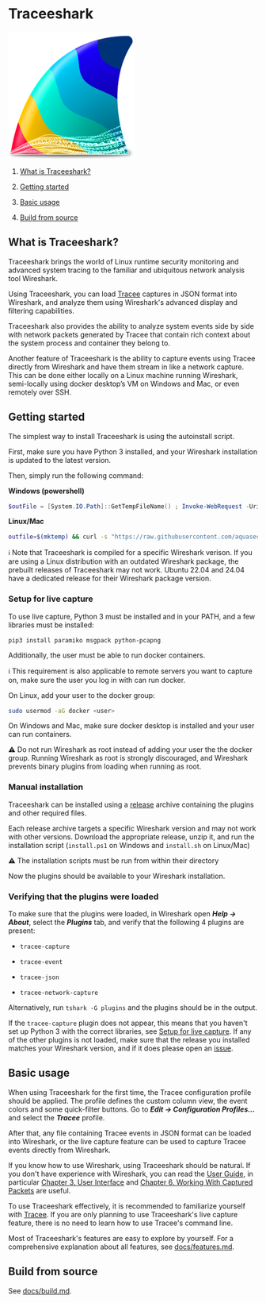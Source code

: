 # Traceeshark

![](images/traceeshark_256x256.png)

1. [What is Traceeshark?](#what-is-traceeshark)

2. [Getting started](#getting-started)

3. [Basic usage](#basic-usage)

4. [Build from source](#build-from-source)

## What is Traceeshark?

Traceeshark brings the world of Linux runtime security monitoring and advanced system tracing to the familiar and ubiquitous network analysis tool Wireshark.

Using Traceeshark, you can load [Tracee](https://github.com/aquasecurity/tracee) captures in JSON format into Wireshark, and analyze them using Wireshark's advanced display and filtering capabilities.

Traceeshark also provides the ability to analyze system events side by side with network packets generated by Tracee that contain rich context about the system process and container they belong to.

Another feature of Traceeshark is the ability to capture events using Tracee directly from Wireshark and have them stream in like a network capture. This can be done either locally on a Linux machine running Wireshark, semi-locally using docker desktop’s VM on Windows and Mac, or even remotely over SSH.

## Getting started

The simplest way to install Traceeshark is using the autoinstall script.

First, make sure you have Python 3 installed, and your Wireshark installation is updated to the latest version.

Then, simply run the following command:

**Windows (powershell)**

```powershell
$outFile = [System.IO.Path]::GetTempFileName() ; Invoke-WebRequest -Uri "https://raw.githubusercontent.com/aquasecurity/traceeshark/main/autoinstall.py" -OutFile $outFile ; python.exe $outFile ; rm $outFile
```

**Linux/Mac**

```bash
outfile=$(mktemp) && curl -s "https://raw.githubusercontent.com/aquasecurity/traceeshark/main/autoinstall.py" > $outfile && python3 $outfile && rm $outfile
```

:information_source: Note that Traceeshark is compiled for a specific Wireshark verison. If you are using a Linux distribution with an outdated Wireshark package, the prebuilt releases of Traceeshark may not work. Ubuntu 22.04 and 24.04 have a dedicated release for their Wireshark package version.

### Setup for live capture

To use live capture, Python 3 must be installed and in your PATH, and a few libraries must be installed:

```
pip3 install paramiko msgpack python-pcapng
```

Additionally, the user must be able to run docker containers.

:information_source: This requirement is also applicable to remote servers you want to capture on, make sure the user you log in with can run docker.

On Linux, add your user to the docker group:

```bash
sudo usermod -aG docker <user>
```

On Windows and Mac, make sure docker desktop is installed and your user can run containers.

:warning: Do not run Wireshark as root instead of adding your user the the docker group. Running Wireshark as root is strongly discouraged, and Wireshark prevents binary plugins from loading when running as root.

### Manual installation

Traceeshark can be installed using a [release](https://github.com/aquasecurity/traceeshark/releases/latest) archive containing the plugins and other required files.

Each release archive targets a specific Wireshark version and may not work with other versions. Download the appropriate release, unzip it, and run the installation script (`install.ps1` on Windows and `install.sh` on Linux/Mac)

:warning: The installation scripts must be run from within their directory

Now the plugins should be available to your Wireshark installation.

### Verifying that the plugins were loaded

To make sure that the plugins were loaded, in Wireshark open ***Help -> About***, select the ***Plugins*** tab, and verify that the following 4 plugins are present:

- `tracee-capture`

- `tracee-event`

- `tracee-json`

- `tracee-network-capture`

Alternatively, run `tshark -G plugins` and the plugins should be in the output.

If the `tracee-capture` plugin does not appear, this means that you haven't set up Python 3 with the correct libraries, see [Setup for live capture](#setup-for-live-capture). If any of the other plugins is not loaded, make sure that the release you installed matches your Wireshark version, and if it does please open an [issue](https://github.com/aquasecurity/traceeshark/issues).

## Basic usage

When using Traceeshark for the first time, the Tracee configuration profile should be applied. The profile defines the custom column view, the event colors and some quick-filter buttons. Go to ***Edit -> Configuration Profiles...*** and select the ***Tracee*** profile.

After that, any file containing Tracee events in JSON format can be loaded into Wireshark, or the live capture feature can be used to capture Tracee events directly from Wireshark.

If you know how to use Wireshark, using Traceeshark should be natural. If you don't have experience with Wireshark, you can read the [User Guide](https://www.wireshark.org/docs/wsug_html_chunked/), in particular [Chapter 3. User Interface](https://www.wireshark.org/docs/wsug_html_chunked/ChapterUsing.html) and [Chapter 6. Working With Captured Packets](https://www.wireshark.org/docs/wsug_html_chunked/ChapterWork.html) are useful.

To use Traceeshark effectively, it is recommended to familiarize yourself with [Tracee](https://aquasecurity.github.io/tracee/latest/). If you are only planning to use Traceeshark's live capture feature, there is no need to learn how to use Tracee's command line.

Most of Traceeshark's features are easy to explore by yourself. For a comprehensive explanation about all features, see [docs/features.md](docs/features.md).

## Build from source

See [docs/build.md](docs/build.md).
